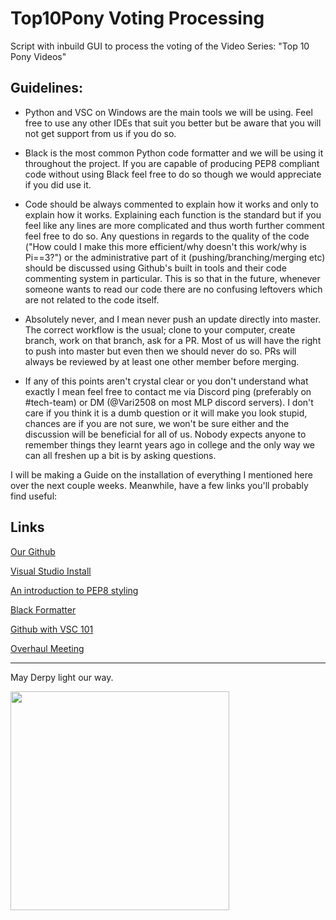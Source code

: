 # Top10Pony Voting Processing

Script with inbuild GUI to process the voting of the Video Series: "Top 10 Pony Videos"

## Guidelines:

- Python and VSC on Windows are the main tools we will be using. Feel free to use any other IDEs that suit you better but be aware that you will not get support from us if you do so.  

- Black is the most common Python code formatter and we will be using it throughout the project. If you are capable of producing PEP8 compliant code without using Black feel free to do so though we would appreciate if you did use it.  

- Code should be always commented to explain how it works and only to explain how it works. Explaining each function is the standard but if you feel like any lines are more complicated and thus worth further comment feel free to do so. Any questions in regards to the quality of the code ("How could I make this more efficient/why doesn't this work/why is Pi==3?") or the administrative part of it (pushing/branching/merging etc) should be discussed using Github's built in tools and their code commenting system in particular. This is so that in the future, whenever someone wants to read our code there are no confusing leftovers which are not related to the code itself.  

- Absolutely never, and I mean never push an update directly into master. The correct workflow is the usual; clone to your computer, create branch, work on that branch, ask for a PR. Most of us will have the right to push into master but even then we should never do so. PRs will always be reviewed by at least one other member before merging.   

- If any of this points aren't crystal clear or you don't understand what exactly I mean feel free to contact me via Discord ping (preferably on #tech-team) or DM (@Vari2508 on most MLP discord servers). I don't care if you think it is a dumb question or it will make you look stupid, chances are if you are not sure, we won't be sure either and the discussion will be beneficial for all of us. Nobody expects anyone to remember things they learnt years ago in college and the only way we can all freshen up a bit is by asking questions.   

 I will be making a Guide on the installation of everything I mentioned here over the next couple weeks. Meanwhile, have a few links you'll probably find useful:  

## Links

[Our Github](https://github.com/TheTop10PonyVideos)

[Visual Studio Install](https://code.visualstudio.com/)

[An introduction to PEP8 styling](https://pep8.org/)

[Black Formatter](https://pypi.org/project/black/)

[Github with VSC 101](https://www.youtube.com/watch?v=RGOj5yH7evk)

[Overhaul Meeting](https://docs.google.com/drawings/d/1p4D8QmpdhN-f_IkulZAoQoT7WqaGD-Hd2b8RkN1IWOA/edit?usp=sharing)


***

May Derpy light our way.

<img src="https://external-content.duckduckgo.com/iu/?u=http%3A%2F%2Fimages.wikia.com%2Fmlp%2Fimages%2F1%2F1e%2FDerpy_Castle_Creator.png&f=1&nofb=1&ipt=d7813515f2cf2d088e0c0903c9f49d9490f4e53249f47c9907843f19e2453fb1&ipo=images" width="350" />